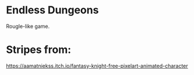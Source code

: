 # Endless Dungeons
Rougle-like game.

# Stripes from:
https://aamatniekss.itch.io/fantasy-knight-free-pixelart-animated-character
